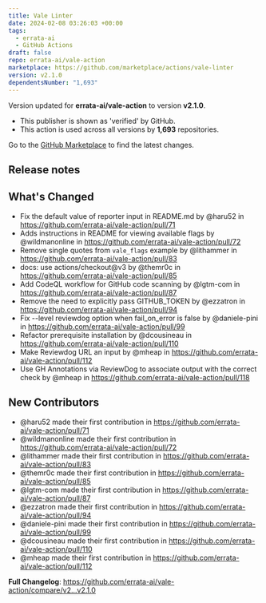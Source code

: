 ```yaml
---
title: Vale Linter
date: 2024-02-08 03:26:03 +00:00
tags:
  - errata-ai
  - GitHub Actions
draft: false
repo: errata-ai/vale-action
marketplace: https://github.com/marketplace/actions/vale-linter
version: v2.1.0
dependentsNumber: "1,693"
---
```



Version updated for **errata-ai/vale-action** to version **v2.1.0**.
- This publisher is shown as 'verified' by GitHub.
- This action is used across all versions by **1,693** repositories.

Go to the [GitHub Marketplace](https://github.com/marketplace/actions/vale-linter) to find the latest changes.

## Release notes

## What's Changed
* Fix the default value of reporter input in README.md by @haru52 in https://github.com/errata-ai/vale-action/pull/71
* Adds instructions in README for viewing available flags by @wildmanonline in https://github.com/errata-ai/vale-action/pull/72
* Remove single quotes from `vale_flags` example by @lithammer in https://github.com/errata-ai/vale-action/pull/83
* docs: use actions/checkout@v3 by @themr0c in https://github.com/errata-ai/vale-action/pull/85
* Add CodeQL workflow for GitHub code scanning by @lgtm-com in https://github.com/errata-ai/vale-action/pull/87
* Remove the need to explicitly pass GITHUB_TOKEN by @ezzatron in https://github.com/errata-ai/vale-action/pull/94
* Fix --level reviewdog option when fail_on_error is false by @daniele-pini in https://github.com/errata-ai/vale-action/pull/99
* Refactor prerequisite installation by @dcousineau in https://github.com/errata-ai/vale-action/pull/110
* Make Reviewdog URL an input by @mheap in https://github.com/errata-ai/vale-action/pull/112
* Use GH Annotations via ReviewDog to associate output with the correct check by @mheap in https://github.com/errata-ai/vale-action/pull/118

## New Contributors
* @haru52 made their first contribution in https://github.com/errata-ai/vale-action/pull/71
* @wildmanonline made their first contribution in https://github.com/errata-ai/vale-action/pull/72
* @lithammer made their first contribution in https://github.com/errata-ai/vale-action/pull/83
* @themr0c made their first contribution in https://github.com/errata-ai/vale-action/pull/85
* @lgtm-com made their first contribution in https://github.com/errata-ai/vale-action/pull/87
* @ezzatron made their first contribution in https://github.com/errata-ai/vale-action/pull/94
* @daniele-pini made their first contribution in https://github.com/errata-ai/vale-action/pull/99
* @dcousineau made their first contribution in https://github.com/errata-ai/vale-action/pull/110
* @mheap made their first contribution in https://github.com/errata-ai/vale-action/pull/112

**Full Changelog**: https://github.com/errata-ai/vale-action/compare/v2...v2.1.0
